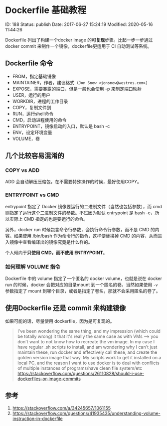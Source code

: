 # Dockerfile 基础教程


ID: 188
Status: publish
Date: 2017-06-27 15:24:19
Modified: 2020-05-16 11:44:26


Dockerfile 列出了构建一个docker image 的**可复现**步骤。比起一步一步通过 docker commit 来制作一个镜像，dockerfile更适用于 CI 自动测试等系统。

## Dockerfile 命令

* FROM，指定基础镜像
* MAINTAINER，作者，建议格式（`Jon Snow <jonsnow@westros.com>`）
* EXPOSE，需要暴露的端口，但是一般也会使用 -p 来制定端口映射
* USER，运行的用户
* WORKDIR，进程的工作目录
* COPY，复制文件到
* RUN，运行shell命令
* CMD，启动进程使用的命令
* ENTRYPOINT，镜像启动的入口，默认是 bash -c
* ENV，设定环境变量
* VOLUME，卷

## 几个比较容易混淆的

### COPY vs ADD

ADD 会自动解压压缩包，在不需要特殊操作的时候，最好使用COPY。

### ENTRYPOINT vs CMD

entrypoint 指定了 Docker 镜像要运行的二进制文件（当然也包括参数），而 cmd 则指定了运行这个二进制文件的参数。不过因为默认 entrypoint 是 bash -c，所以实际上 CMD 指定的也是要运行的命令。

另外，docker run 时候包含命令行参数，会执行命令行参数，而不是 CMD 的内容。如果使用 /bin/bash 作为命令行的指令，这样便替换掉 CMD 的内容，从而进入镜像中查看编译出的镜像究竟是什么样的。

个人倾向于**只使用 CMD，而不使用 ENTRYPOINT**。

### 如何理解 VOLUME 指令

Dockerfile 中的 volume 指定了一个匿名的 docker volume，也就是说在 docker run 的时候，docker 会把对应的目录mount 到一个匿名的卷。当然如果使用 `-v` 参数指定了 mount 到哪个目录，或者是指定了卷名，那就不会采用匿名的卷了。

## 使用Dockerfile 还是 commit 来构建镜像

如果可能的话，尽量使用 dockerfile，因为是可复现的。

> I've been wondering the same thing, and my impression (which could be totally wrong) it that it's really the same case as with VMs --> you don't want to not know how to recreate the vm image. In my case I have regular .sh scripts to install, and am wondering why I can't just maintain these, run docker and effectively call these, and create the golden version image that way. My scripts work to get it installed on a local PC, and the reason I want to use docker is to deal with conflicts of multiple instances of programs/have clean file system/etc 
> https://stackoverflow.com/questions/26110828/should-i-use-dockerfiles-or-image-commits

## 参考

1. https://stackoverflow.com/a/34245657/1061155
2. https://stackoverflow.com/questions/41935435/understanding-volume-instruction-in-dockerfile
